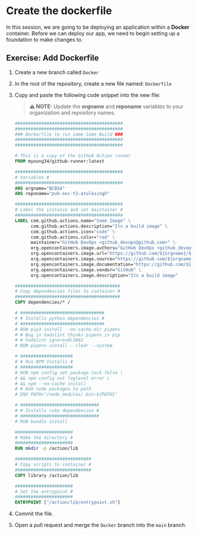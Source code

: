 # Create the dockerfile

In this session, we are going to be deploying an application within a **Docker** container. Before we can deploy our app, we need to begin setting up a foundation to make changes to.

## Exercise: Add Dockerfile

1. Create a new branch called `Docker`
1. In the root of the repository, create a new file named: `Dockerfile`
1. Copy and paste the following code snippet into the new file:

      > **:warning: NOTE:** Update the **orgname** and **reponame** variables to your organization and repository names.

      ```Dockerfile
      #########################################
      #########################################
      ### Dockerfile to run some Some Build ###
      #########################################
      #########################################

      # This is a copy of the GitHub Action runner
      FROM myoung34/github-runner:latest

      #########################################
      # Variables #
      #########################################
      ARG orgname="BCBSA"
      ARG reponame="pub-sec-t3-atulksingh"

      #########################################
      # Label the instance and set maintainer #
      #########################################
      LABEL com.github.actions.name="Some Image" \
            com.github.actions.description="Its a build image" \
            com.github.actions.icon="code" \
            com.github.actions.color="red" \
            maintainer="GitHub DevOps <github_devops@github.com>" \
            org.opencontainers.image.authors="GitHub DevOps <github_devops@github.com>" \
            org.opencontainers.image.url="https://github.com/${orgname}/${reponame}" \
            org.opencontainers.image.source="https://github.com/${orgname}/${reponame}" \
            org.opencontainers.image.documentation="https://github.com/${orgname}/${reponame}" \
            org.opencontainers.image.vendor="GitHub" \
            org.opencontainers.image.description="Its a build image"

      ########################################
      # Copy dependencies files to container #
      ########################################
      COPY dependencies/* /

      # ################################
      # # Installs python dependencies #
      # ################################
      # RUN pip3 install --no-cache-dir pipenv
      # # Bug in hadolint thinks pipenv is pip
      # # hadolint ignore=DL3042
      # RUN pipenv install --clear --system

      # ####################
      # # Run NPM Installs #
      # ####################
      # RUN npm config set package-lock false \
      # && npm config set loglevel error \
      # && npm --no-cache install
      # # Add node packages to path
      # ENV PATH="/node_modules/.bin:${PATH}"

      # ##############################
      # # Installs ruby dependencies #
      # ##############################
      # RUN bundle install

      ######################
      # Make the directory #
      ######################
      RUN mkdir -p /action/lib

      #############################
      # Copy scripts to container #
      #############################
      COPY library /action/lib

      ######################
      # Set the entrypoint #
      ######################
      ENTRYPOINT ["/action/lib/entrypoint.sh"]
      ```

1. Commit the file.
1. Open a pull request and merge the `Docker` branch into the `main` branch.
